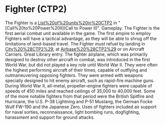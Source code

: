 # Fighter (CTP2)

The Fighter is a [List%20of%20units%20in%20CTP2](unit) in "[Call%20to%20Power%20II](Call to Power II)".
Gameplay.
The Fighter is the first aerial combat unit available in the game. The first empire to employ Fighters will have a tactical advantage, as they will be able to shrug off the limitations of land-based travel.
The Fighter must refuel by landing in [City%20%28CTP2%29](Cities), at [Airbase%20%28CTP2%29](Airbases) or on Aircraft Carriers.
Great Library entry.
The fighter airplane, which was primarily designed to destroy other aircraft in combat, was introduced in the first World War, but did not played a key role until World War II. They were often the highest performing aircraft of their times, capable of outflying and outmaneuvering opposing fighters. They were armed with weapons specially designed to hit enemy aircraft, such as rapid-fire machine guns.
During World War II, all-metal, propeller-engine fighters were capable of speeds of 450 miles and reached ceilings of 35,000 to 40,000 feet. Some of the more notable fighters from that period were the British Spitfire and Hurricane, the U.S. P-38 Lightning and P-51 Mustang, the German Focke Wulf FW-190 and the Japanese Zero. Uses of fighters included air support for naval sorties, reconnaissance, light bombing runs, dogfighting, harassment and support for ground attacks.